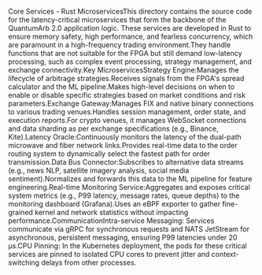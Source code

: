 Core Services - Rust MicroservicesThis directory contains the source code for the latency-critical microservices that form the backbone of the QuantumArb 2.0 application logic. These services are developed in Rust to ensure memory safety, high performance, and fearless concurrency, which are paramount in a high-frequency trading environment.They handle functions that are not suitable for the FPGA but still demand low-latency processing, such as complex event processing, strategy management, and exchange connectivity.Key MicroservicesStrategy Engine:Manages the lifecycle of arbitrage strategies.Receives signals from the FPGA's spread calculator and the ML pipeline.Makes high-level decisions on when to enable or disable specific strategies based on market conditions and risk parameters.Exchange Gateway:Manages FIX and native binary connections to various trading venues.Handles session management, order state, and execution reports.For crypto venues, it manages WebSocket connections and data sharding as per exchange specifications (e.g., Binance, Kite).Latency Oracle:Continuously monitors the latency of the dual-path microwave and fiber network links.Provides real-time data to the order routing system to dynamically select the fastest path for order transmission.Data Bus Connector:Subscribes to alternative data streams (e.g., news NLP, satellite imagery analysis, social media sentiment).Normalizes and forwards this data to the ML pipeline for feature engineering.Real-time Monitoring Service:Aggregates and exposes critical system metrics (e.g., P99 latency, message rates, queue depths) to the monitoring dashboard (Grafana).Uses an eBPF exporter to gather fine-grained kernel and network statistics without impacting performance.CommunicationIntra-service Messaging: Services communicate via gRPC for synchronous requests and NATS JetStream for asynchronous, persistent messaging, ensuring P99 latencies under 20 µs.CPU Pinning: In the Kubernetes deployment, the pods for these critical services are pinned to isolated CPU cores to prevent jitter and context-switching delays from other processes.
